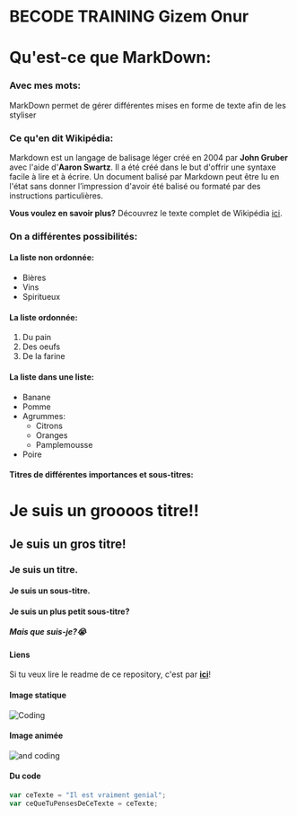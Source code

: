 # BECODE TRAINING Gizem Onur

# Qu'est-ce que MarkDown:

### Avec mes mots:

MarkDown permet de gérer différentes mises en forme de texte afin de les styliser

### Ce qu'en dit Wikipédia:

Markdown est un langage de balisage léger créé en 2004 par **John Gruber** avec l'aide d'**Aaron Swartz**. Il a été créé dans le but d'offrir une syntaxe facile à lire et à écrire. Un document balisé par Markdown peut être lu en l'état sans donner l’impression d'avoir été balisé ou formaté par des instructions particulières.

**Vous voulez en savoir plus?**
Découvrez le texte complet de Wikipédia [ici](https://fr.wikipedia.org/wiki/Markdown).

### On a différentes possibilités:

#### La liste non ordonnée:

- Bières
- Vins
- Spiritueux

#### La liste ordonnée:

1. Du pain
2. Des oeufs
3. De la farine

#### La liste dans une liste:

- Banane
- Pomme
- Agrummes:
  - Citrons
  - Oranges
  - Pamplemousse
- Poire

#### Titres de différentes importances et sous-titres:

# Je suis un groooos titre!!

## Je suis un gros titre!

### Je suis un titre.

#### Je suis un sous-titre.

#### Je suis un plus petit sous-titre?

##### Mais que suis-je?😭

#### Liens

Si tu veux lire le readme de ce repository, c'est par **[ici](https://github.com/ClaraCliment/exercise-markdown/blob/main/README.md)**!

#### Image statique

![Coding](https://www.thecoderpedia.com/wp-content/uploads/2020/06/Programming-Memes-Programmer-while-sleeping.jpg)

#### Image animée

![and coding](https://media.giphy.com/media/zOvBKUUEERdNm/giphy.gif)

#### Du code

```javascript
var ceTexte = "Il est vraiment genial";
var ceQueTuPensesDeCeTexte = ceTexte;
```
